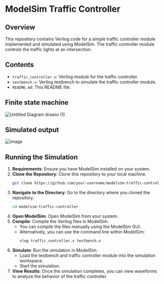 # ModelSim Traffic Controller

## Overview
This repository contains Verilog code for a simple traffic controller module implemented and simulated using ModelSim. The traffic controller module controls the traffic lights at an intersection.

## Contents
- `traffic_controller.v`: Verilog module for the traffic controller.
- `testbench.v`: Verilog testbench to simulate the traffic controller module.
- `README.md`: This README file.

## Finite state machine
![Untitled Diagram drawio (1)](https://github.com/JithendraHS/Traffic-controller/assets/37045723/5cdc8369-18fe-4471-9e11-37982042bffb)

## Simulated output
![image](https://github.com/JithendraHS/Traffic-controller/assets/37045723/50d1e2ee-9b3d-420d-8aca-1ef314805b61)

## Running the Simulation
1. **Requirements**: Ensure you have ModelSim installed on your system.
2. **Clone the Repository**: Clone this repository to your local machine.
    ```bash
    git clone https://github.com/your-username/modelsim-traffic-controller.git
    ```
3. **Navigate to the Directory**: Go to the directory where you cloned the repository.
    ```bash
    cd modelsim-traffic-controller
    ```
4. **Open ModelSim**: Open ModelSim from your system.
5. **Compile**: Compile the Verilog files in ModelSim.
   - You can compile the files manually using the ModelSim GUI.
   - Alternatively, you can use the command line within ModelSim:
     ```tcl
     vlog traffic_controller.v testbench.v
     ```
6. **Simulate**: Run the simulation in ModelSim.
   - Load the testbench and traffic controller module into the simulation workspace.
   - Start the simulation.
7. **View Results**: Once the simulation completes, you can view waveforms to analyze the behavior of the traffic controller.


